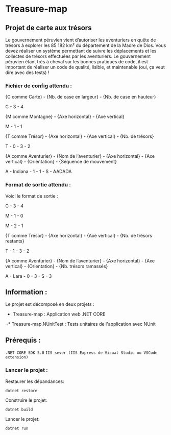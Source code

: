 # Treasure-map
## Projet de carte aux trésors

<p> Le gouvernement péruvien vient d’autoriser les aventuriers en quête de trésors à explorer les 85 182
km² du département de la Madre de Dios. Vous devez réaliser un système permettant de suivre les
déplacements et les collectes de trésors effectuées par les aventuriers. Le gouvernement péruvien
étant très à cheval sur les bonnes pratiques de code, il est important de réaliser un code de qualité,
lisible, et maintenable (oui, ça veut dire avec des tests) ! </p>

### Fichier de config attendu :
<p> {C comme Carte} - {Nb. de case en largeur} - {Nb. de case en hauteur} </p>
<p> C - 3 - 4 </p>

<p> {M comme Montagne} - {Axe horizontal} - {Axe vertical} </p>
<p> M - 1 - 1 </p>

<p> {T comme Trésor} - {Axe horizontal} - {Axe vertical} - {Nb. de trésors} </p>
<p> T - 0 - 3 - 2 </p>

<p> {A comme Aventurier} - {Nom de l’aventurier} - {Axe horizontal} - {Axe vertical} - {Orientation} - {Séquence de mouvement} </p>
<p> A - Indiana - 1 - 1 - S - AADADA </p>

### Format de sortie attendu :
<p> Voici le format de sortie : </p>
<p> C - 3 - 4 </p>
<p> M - 1 - 0 </p>
<p> M - 2 - 1 </p>
<p> {T comme Trésor} - {Axe horizontal} - {Axe vertical} - {Nb. de trésors restants} </p>
<p> T - 1 - 3 - 2 </p>
<p> {A comme Aventurier} - {Nom de l’aventurier} - {Axe horizontal} - {Axe vertical} - {Orientation} - {Nb. trésors ramassés} </p>
<p> A - Lara - 0 - 3 - S - 3 </p>


## Information :
<p>Le projet est décomposé en deux projets : </p>

 * Treasure-map : Application web .NET CORE
 
 ⋅⋅* Treasure-map.NUnitTest : Tests unitaires de l'application avec NUnit

## Prérequis :
`.NET CORE SDK 5.0`
`IIS sever (IIS Express de Visual Studio ou VSCode extension)`

### Lancer le projet :
<p>Restaurer les dépandances:</p>

```console
dotnet restore 
```
 <p></p>
<p>Construire le projet:</p>

```console
dotnet build 
```
<p></p>
<p>Lancer le projet:</p>

```console
dotnet run 
```

